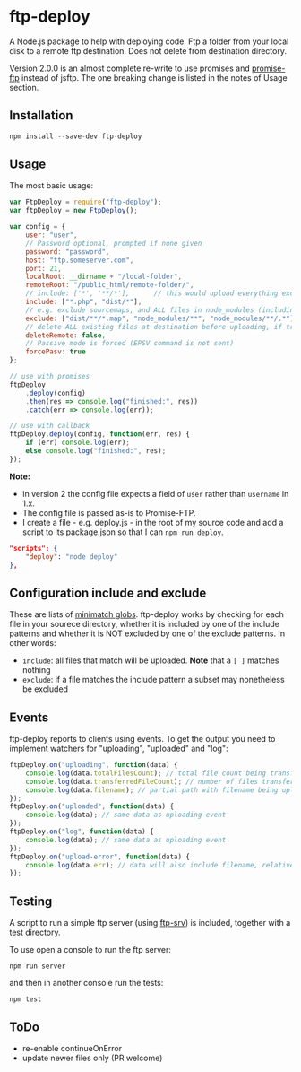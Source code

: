 # ftp-deploy

A Node.js package to help with deploying code. Ftp a folder from your local disk to a remote ftp destination. Does not delete from destination directory.

Version 2.0.0 is an almost complete re-write to use promises and [promise-ftp](https://github.com/realtymaps/promise-ftp) instead of jsftp. The one breaking change is listed in the notes of Usage section.

## Installation

```js
npm install --save-dev ftp-deploy
```

## Usage

The most basic usage:
```js
var FtpDeploy = require("ftp-deploy");
var ftpDeploy = new FtpDeploy();

var config = {
    user: "user",
    // Password optional, prompted if none given
    password: "password",
    host: "ftp.someserver.com",
    port: 21,
    localRoot: __dirname + "/local-folder",
    remoteRoot: "/public_html/remote-folder/",
    // include: ['*', '**/*'],      // this would upload everything except dot files
    include: ["*.php", "dist/*"],
    // e.g. exclude sourcemaps, and ALL files in node_modules (including dot files)
    exclude: ["dist/**/*.map", "node_modules/**", "node_modules/**/.*"],
    // delete ALL existing files at destination before uploading, if true
    deleteRemote: false,
    // Passive mode is forced (EPSV command is not sent)
    forcePasv: true
};

// use with promises
ftpDeploy
    .deploy(config)
    .then(res => console.log("finished:", res))
    .catch(err => console.log(err));

// use with callback
ftpDeploy.deploy(config, function(err, res) {
    if (err) console.log(err);
    else console.log("finished:", res);
});
```

**Note:** 
 - in version 2 the config file expects a field of `user` rather than `username` in 1.x.
 - The config file is passed as-is to Promise-FTP.
 - I create a file - e.g. deploy.js - in the root of my source code and add a script to its package.json so that I can `npm run deploy`.

```json
"scripts": {
    "deploy": "node deploy"
},
```

## Configuration include and exclude

These are lists of [minimatch globs](https://github.com/isaacs/minimatch). ftp-deploy works by checking for each file in your sourece directory, whether it is included by one of the include patterns and whether it is NOT excluded by one of the exclude patterns. In other words:

-   `include`: all files that match will be uploaded. **Note** that a `[ ]` matches nothing
-   `exclude`: if a file matches the include pattern a subset may nonetheless be excluded

## Events

ftp-deploy reports to clients using events. To get the output you need to  implement watchers for "uploading", "uploaded" and "log":

```js
ftpDeploy.on("uploading", function(data) {
    console.log(data.totalFilesCount); // total file count being transferred
    console.log(data.transferredFileCount); // number of files transferred
    console.log(data.filename); // partial path with filename being uploaded
});
ftpDeploy.on("uploaded", function(data) {
    console.log(data); // same data as uploading event
});
ftpDeploy.on("log", function(data) {
    console.log(data); // same data as uploading event
});
ftpDeploy.on("upload-error", function(data) {
    console.log(data.err); // data will also include filename, relativePath, and other goodies
});
```

## Testing

A script to run a simple ftp server (using [ftp-srv](https://github.com/trs/ftp-srv)) is included, together with a test directory.

To use open a console to run the ftp server:

```
npm run server
```

and then in another console run the tests:

```
npm test
```

## ToDo

 - re-enable continueOnError
 - update newer files only (PR welcome)
 
